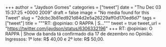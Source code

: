 
+++
author = "Jaydson Gomes"
categories = ["tweet"]
date = "Thu Dec 03 15:37:25 +0000 2009"
draft = false
image = "No media found for this Tweet"
slug = "2dcbc3b81ed921d84d2e5a26229aff0d170ed6d7"
tags = ["tweet"]
title = """RT: @opiniao: O RAPPA | S..."""
tweet = true
tweet_url = "https://twitter.com/jaydson/status/6306332196"
+++
RT: @opiniao: O RAPPA | Show da banda tá confirmado dia 17 de dezembro no Opinião. Ingressos: 1º lote: R$ 40,00 e 2º lote: R$ 50,00.
